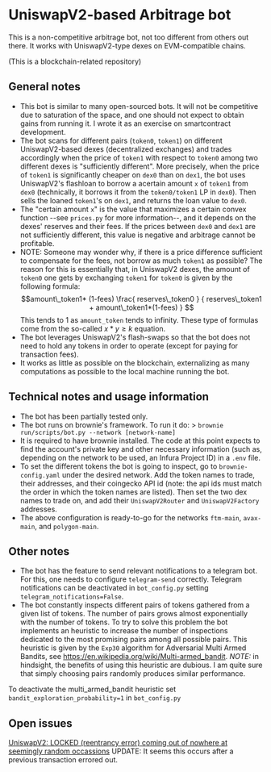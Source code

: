 # UniswapV2-based Arbitrage bot

This is a non-competitive arbitrage bot, not too different from others out there. It works with UniswapV2-type dexes on EVM-compatible chains.

(This is a blockchain-related repository)

## General notes
- This bot is similar to many open-sourced bots. It will not be competitive due to saturation of the space, and one should not expect to obtain gains from running it. I wrote it as an exercise on smartcontract development.
- The bot scans for different pairs (`token0`, `token1`) on different UniswapV2-based dexes (decentralized exchanges) and trades accordingly when the price of `token1` with respect to `token0` among two different dexes is "sufficiently different". More precisely, when the price of `token1` is significantly cheaper on `dex0` than on `dex1`, the bot uses UniswapV2's flashloan to borrow a acertain amount `x` of `token1` from `dex0` (technically, it borrows it from the `token0/token1` LP in `dex0`). Then sells the loaned `token1`'s on `dex1`, and returns the loan value to `dex0`.
- The "certain amount `x`" is the value that maximizes a certain convex function --see `prices.py` for more information--, and it depends on the dexes' reserves and their fees. If the prices between `dex0` and `dex1` are not sufficiently different, this value is negative and arbitrage cannot be profitable.
- NOTE: Someone may wonder why, if there is a price difference sufficient to compensate for the fees, not borrow as much `token1` as possible? The reason for this is essentially that, in UniswapV2 dexes, the amount of `token0` one gets by exchanging `token1` for `token0` is given by the following formula:
    $$amount\_token1* (1-fees) \frac{ reserves\_token0 } { reserves\_token1 + amount\_token1*(1-fees) } $$
    This tends to 1 as `amount_token` tends to infinity. These type of formulas come from the so-called $x*y\geq k$ equation.
- The bot leverages UniswapV2's flash-swaps so that the bot does not need to hold any tokens in order to operate (except for paying for transaction fees).
- It works as little as possible on the blockchain, externalizing as many computations as possible to the local machine running the bot.


## Technical notes and usage information

- The bot has been partially tested only. 
- The bot runs on brownie's framework. To run it do: > `brownie run/scripts/bot.py --network [network-name]`
- It is required to have brownie installed. The code at this point expects to find the account's private key and other necessary information (such as, depending on the network to be used, an Infura Project ID) in a `.env` file.
- To set the different tokens the bot is going to inspect, go to `brownie-config.yaml` under the desired network. Add the token names to trade, their addresses, and their coingecko API id (note: the api ids must match the order in which the token names are listed). Then set the two dex names to trade on, and add their `UniswapV2Router` and `UniswapV2Factory` addresses.
- The above configuration is ready-to-go for the networks `ftm-main`, `avax-main`, and `polygon-main`.

## Other notes

- The bot has the feature to send relevant notifications to a telegram bot. For this, one needs to configure `telegram-send` correctly. Telegram notifications can be deactivated in `bot_config.py` setting `telegram_notifications=False`.
- The bot constantly inspects different pairs of tokens gathered from a given list of tokens. The number of pairs grows almost exponentially with the number of tokens. To try to solve this problem the bot implements an heuristic to increase the number of inspections dedicated to the most promising pairs among all
possible pairs. This heuristic is given by the `Exp30` algorithm for Adversarial Multi Armed Bandits, see <https://en.wikipedia.org/wiki/Multi-armed_bandit>.
_NOTE:_ in hindsight, the benefits of using this heuristic are dubious. I am quite sure that simply choosing pairs randomly produces  similar performance. 

To deactivate the multi_armed_bandit heuristic set `bandit_exploration_probability=1` in `bot_config.py`

## Open issues

[UniswapV2: LOCKED (reentrancy error) coming out of nowhere at seemingly random occassions](https://github.com/albert-garreta/arb-bot/issues/1) 
UPDATE: It seems this occurs after a previous transaction errored out.
